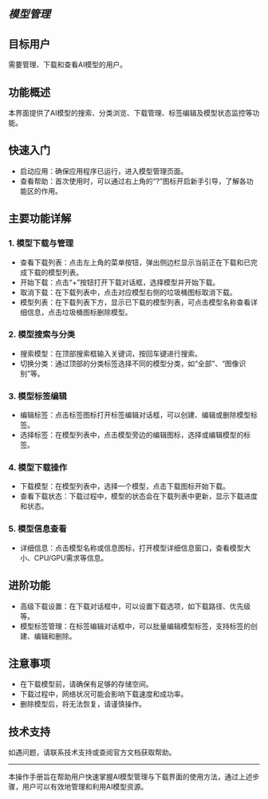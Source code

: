 ## ***模型管理***

## 目标用户
需要管理、下载和查看AI模型的用户。

## 功能概述
本界面提供了AI模型的搜索、分类浏览、下载管理、标签编辑及模型状态监控等功能。

## 快速入门
- 启动应用：确保应用程序已运行，进入模型管理页面。
- 查看帮助：首次使用时，可以通过右上角的“?”图标开启新手引导，了解各功能区的作用。

## 主要功能详解

### 1. 模型下载与管理
- 查看下载列表：点击左上角的菜单按钮，弹出侧边栏显示当前正在下载和已完成下载的模型列表。
- 开始下载：点击“+”按钮打开下载对话框，选择模型并开始下载。
- 取消下载：在下载列表中，点击对应模型右侧的垃圾桶图标取消下载。
- 模型列表：在下载列表下方，显示已下载的模型列表，可点击模型名称查看详细信息，点击垃圾桶图标删除模型。

### 2. 模型搜索与分类
- 搜索模型：在顶部搜索框输入关键词，按回车键进行搜索。
- 切换分类：通过顶部的分类标签选择不同的模型分类，如“全部”、“图像识别”等。

### 3. 模型标签编辑
- 编辑标签：点击标签图标打开标签编辑对话框，可以创建、编辑或删除模型标签。
- 选择标签：在模型列表中，点击模型旁边的编辑图标，选择或编辑模型的标签。

### 4. 模型下载操作
- 下载模型：在模型列表中，选择一个模型，点击下载图标开始下载。
- 查看下载状态：下载过程中，模型的状态会在下载列表中更新，显示下载进度和状态。

### 5. 模型信息查看
- 详细信息：点击模型名称或信息图标，打开模型详细信息窗口，查看模型大小、CPU/GPU需求等信息。

## 进阶功能
- 高级下载设置：在下载对话框中，可以设置下载选项，如下载路径、优先级等。
- 模型标签管理：在标签编辑对话框中，可以批量编辑模型标签，支持标签的创建、编辑和删除。

## 注意事项
- 在下载模型前，请确保有足够的存储空间。
- 下载过程中，网络状况可能会影响下载速度和成功率。
- 删除模型后，将无法恢复，请谨慎操作。

## 技术支持
如遇问题，请联系技术支持或查阅官方文档获取帮助。

---

本操作手册旨在帮助用户快速掌握AI模型管理与下载界面的使用方法，通过上述步骤，用户可以有效地管理和利用AI模型资源。
